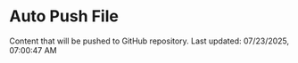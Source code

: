 # Auto Push File

Content that will be pushed to GitHub repository.
Last updated: 07/23/2025, 07:00:47 AM